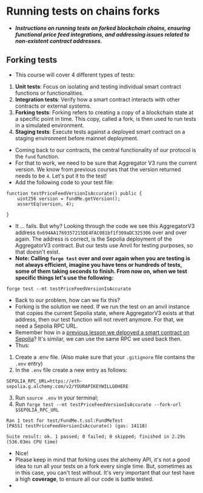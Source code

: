 # Running tests on chains forks
- ***Instructions on running tests on forked blockchain chains, ensuring functional price feed integrations, and addressing issues related to non-existent contract addresses.***

## Forking tests
- This course will cover 4 different types of tests:

1. **Unit tests**: Focus on isolating and testing individual smart contract functions or functionalities.
2. **Integration tests**: Verify how a smart contract interacts with other contracts or external systems.
3. **Forking tests**: Forking refers to creating a copy of a blockchain state at a specific point in time. This copy, called a fork, is then used to run tests in a simulated environment.
4. **Staging tests**: Execute tests against a deployed smart contract on a staging environment before mainnet deployment.

- Coming back to our contracts, the central functionality of our protocol is the `fund` function.
- For that to work, we need to be sure that Aggregator V3 runs the current version. We know from previous courses that the version returned needs to be `4`. Let's put it to the test!
- Add the following code to your test file:

```
function testPriceFeedVersionIsAccurate() public {
    uint256 version = fundMe.getVersion();
    assertEq(version, 4);

}
```

- It ... fails. But why? Looking through the code we see this AggregatorV3 address `0x694AA1769357215DE4FAC081bf1f309aDC325306` over and over again. The address is correct, is the Sepolia deployment of the AggregatorV3 contract. But our tests use Anvil for testing purposes, so that doesn't exist.
- **Note: Calling `forge test` over and over again when you are testing is not always efficient, imagine you have tens or hundreds of tests, some of them taking seconds to finish. From now on, when we test specific things let's use the following:**

```
forge test --mt testPriceFeedVersionIsAccurate
```

- Back to our problem, how can we fix this?
- Forking is the solution we need. If we run the test on an anvil instance that copies the current Sepolia state, where AggregatorV3 exists at that address, then our test function will not revert anymore. For that, we need a Sepolia RPC URL.
- Remember how in a [previous lesson we delpoyed a smart contract on Sepolia](https://updraft.cyfrin.io/courses/foundry/foundry-simple-storage/deploying-smart-contract-testnet-sepolia)? It's similar, we can use the same RPC we used back then.
- Thus:
1. Create a .env file. (Also make sure that your `.gitignore` file contains the `.env` entry)
2. In the `.env` file create a new entry as follows:

```
SEPOLIA_RPC_URL=https://eth-sepolia.g.alchemy.com/v2/YOURAPIKEYWILLGOHERE
```

3. Run `source .env` in your terminal;
4. Run `forge test --mt testPriceFeedVersionIsAccurate --fork-url $SEPOLIA_RPC_URL`

```
Ran 1 test for test/FundMe.t.sol:FundMeTest
[PASS] testPriceFeedVersionIsAccurate() (gas: 14118)

Suite result: ok. 1 passed; 0 failed; 0 skipped; finished in 2.29s (536.03ms CPU time)
```

- Nice!
- Please keep in mind that forking uses the alchemy API, it's not a good idea to run all your tests on a fork every single time. But, sometimes as in this case, you can't test without. It's very important that our test have a high **coverage**, to ensure all our code is battle tested.
- 